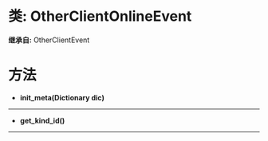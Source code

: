 # 类: OtherClientOnlineEvent  
  
**继承自:** OtherClientEvent  
  
# 方法 
  
- **init_meta(Dictionary dic)**  
  
---  
  
- **get_kind_id()**  
  
---  
  

